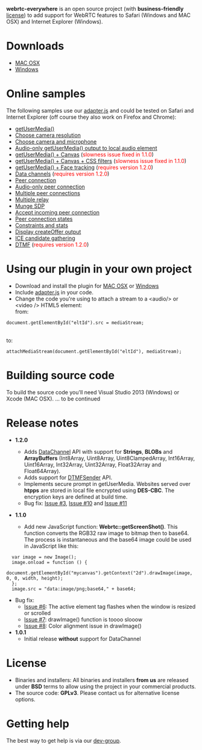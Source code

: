 **webrtc-everywhere** is an open source project (with **business-friendly** <a href="#license">license</a>) to add support for WebRTC features to Safari (Windows and MAC OSX) and Internet Explorer (Windows).

# Downloads
 - <a href="https://ns313841.ovh.net/webrtc/webrtc-everywhere-i386-10.4.dmg" target="_blank">MAC OSX</a> 
 - <a href="https://ns313841.ovh.net/webrtc/setup.exe" target="_blank">Windows</a>

# Online samples 
The following samples use our <a href="https://github.com/sarandogou/webrtc/blob/master/samples/web/js/adapter.js" target="_blank">adapter.js</a> and could be tested on Safari and Internet Explorer (off course they also work on Firefox and Chrome): 
 - <a href="https://ns313841.ovh.net/webrtc/samples/web/content/getusermedia" target="_blank">getUserMedia()</a>
 - <a href="https://ns313841.ovh.net/webrtc/samples/web/content/getusermedia-resolution" target="_blank">Choose camera resolution</a>
 - <a href="https://ns313841.ovh.net/webrtc/samples/web/content/getusermedia-source" target="_blank">Choose camera and microphone</a>
 - <a href="https://ns313841.ovh.net/webrtc/samples/web/content/getusermedia-audio" target="_blank">Audio-only getUserMedia() output to local audio element</a>
 - <a href="https://ns313841.ovh.net/webrtc/samples/web/content/getusermedia-canvas" target="_blank">getUserMedia() + Canvas</a> (<font color="red">slowness issue fixed in 1.1.0</font>)
 - <a href="https://ns313841.ovh.net/webrtc/samples/web/content/getusermedia-filter" target="_blank">getUserMedia() + Canvas + CSS filters</a> (<font color="red">slowness issue fixed in 1.1.0</font>)
 - <a href="https://ns313841.ovh.net/webrtc/samples/web/content/face" target="_blank">getUserMedia() + Face tracking</a> (<font color="red">requires version 1.2.0</font>)
 - <a href="https://ns313841.ovh.net/webrtc/samples/web/content/datachannel" target="_blank">Data channels</a> (<font color="red">requires version 1.2.0</font>)
 - <a href="https://ns313841.ovh.net/webrtc/samples/web/content/peerconnection" target="_blank">Peer connection</a>
 - <a href="https://ns313841.ovh.net/webrtc/samples/web/content/peerconnection-audio" target="_blank">Audio-only peer connection</a>
 - <a href="https://ns313841.ovh.net/webrtc/samples/web/content/multiple" target="_blank">Multiple peer connections</a>
 - <a href="https://ns313841.ovh.net/webrtc/samples/web/content/multiple-relay" target="_blank">Multiple relay</a>
 - <a href="https://ns313841.ovh.net/webrtc/samples/web/content/munge-sdp" target="_blank">Munge SDP</a>
 - <a href="https://ns313841.ovh.net/webrtc/samples/web/content/pr-answer" target="_blank">Accept incoming peer connection</a>
 - <a href="https://ns313841.ovh.net/webrtc/samples/web/content/peerconnection-states" target="_blank">Peer connection states</a>
 - <a href="https://ns313841.ovh.net/webrtc/samples/web/content/constraints" target="_blank">Constraints and stats</a>
 - <a href="https://ns313841.ovh.net/webrtc/samples/web/content/create-offer" target="_blank">Display createOffer output</a>
 - <a href="https://ns313841.ovh.net/webrtc/samples/web/content/trickle-ice" target="_blank">ICE candidate gathering</a>
 - <a href="https://ns313841.ovh.net/webrtc/samples/web/content/trickle-ice" target="_blank">DTMF</a> (<font color="red">requires version 1.2.0</font>)
 


# Using our plugin in your own project
 - Download and install the plugin for <a href="https://ns313841.ovh.net/webrtc/webrtc-everywhere-i386-10.4.dmg" target="_blank">MAC OSX</a> or <a href="https://ns313841.ovh.net/webrtc/setup.exe" target="_blank">Windows</a>
 - Include <a href="https://github.com/sarandogou/webrtc/blob/master/samples/web/js/adapter.js" target="_blank">adapter.js</a> in your code.
 - Change the code you're using to attach a stream to a &lt;audio/&gt; or &lt;video /&gt; HTML5 element: <br />
 from:
 ```
 document.getElementById("eltId").src = mediaStream;
  ```
 <br /> to:
  ```
 attachMediaStream(document.getElementById("eltId"), mediaStream);
  ```

# Building source code
To build the source code you'll need Visual Studio 2013 (Windows) or Xcode (MAC OSX).
... to be continued

# Release notes
 - **1.2.0**
 	- Adds <a href="http://www.w3.org/TR/webrtc/#idl-def-RTCDataChannel" target="_blank">DataChannel</a> API with support for **Strings**, **BLOBs** and **ArrayBuffers** (Int8Array, Uint8Array, Uint8ClampedArray, Int16Array, Uint16Array, Int32Array, Uint32Array, Float32Array and Float64Array).
 	- Adds support for <a href="http://www.w3.org/TR/webrtc/#rtcdtmfsender" target="_blank">DTMFSender</a> API.
 	- Implements secure prompt in getUserMedia. Websites served over **htpps** are stored in local file encrypted using **DES-CBC**. The encryption keys are defined at build time.
   - Bug fix: [Issue #3](../../issues/3), [Issue #10](../../issues/10) and [Issue #11](../../issues/11)

 - **1.1.0**
	- Add new JavaScript function: <b>Webrtc::getScreenShot()</b>. This function converts the RGB32 raw image to bitmap then to base64. The process is instantaneous and the base64 image could be used in JavaScript like this:
  ```
	var image = new Image();
	image.onload = function () {
		document.getElementById("mycanvas").getContext("2d").drawImage(image, 0, 0, width, height);
	};
	image.src = "data:image/png;base64," + base64;
  ```
   - Bug fix:
    	- [Issue #6](../../issues/6): The active element tag flashes when the window is resized or scrolled
    	- [Issue #7](../../issues/7): drawImage() function is toooo slooow
    	- [Issue #8](../../issues/8): Color alignment issue in drawImage()
 - **1.0.1**
	- Initial release **without** support for DataChannel

# License
 - Binaries and installers: All binaries and installers **from us** are released under **BSD** terms to allow using the project in your commercial products.
 - The source code: **GPLv3**. Please contact us for alternative license options.

# Getting help
The best way to get help is via our <a href="https://groups.google.com/forum/#!forum/webrtc-everywhere" target="_blank">dev-group</a>.
